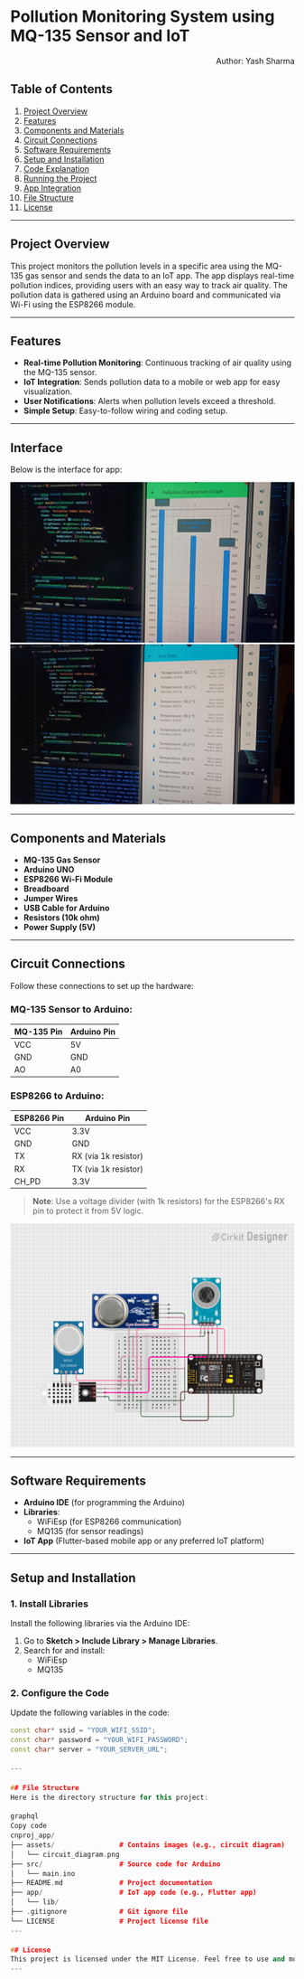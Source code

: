 # Pollution Monitoring System using MQ-135 Sensor and IoT

<p align="right">Author: Yash Sharma</p>

## Table of Contents
1. [Project Overview](#project-overview)
2. [Features](#features)
3. [Components and Materials](#components-and-materials)
4. [Circuit Connections](#circuit-connections)
5. [Software Requirements](#software-requirements)
6. [Setup and Installation](#setup-and-installation)
7. [Code Explanation](#code-explanation)
8. [Running the Project](#running-the-project)
9. [App Integration](#app-integration)
10. [File Structure](#file-structure)
11. [License](#license)

---

## Project Overview

This project monitors the pollution levels in a specific area using the MQ-135 gas sensor and sends the data to an IoT app. The app displays real-time pollution indices, providing users with an easy way to track air quality. The pollution data is gathered using an Arduino board and communicated via Wi-Fi using the ESP8266 module.

---

## Features

- **Real-time Pollution Monitoring**: Continuous tracking of air quality using the MQ-135 sensor.
- **IoT Integration**: Sends pollution data to a mobile or web app for easy visualization.
- **User Notifications**: Alerts when pollution levels exceed a threshold.
- **Simple Setup**: Easy-to-follow wiring and coding setup.

---

## Interface

Below is the interface for app:

![Interface](assets/1.png)
![Interface](assets/2.png)

---

## Components and Materials

- **MQ-135 Gas Sensor**
- **Arduino UNO**
- **ESP8266 Wi-Fi Module**
- **Breadboard**
- **Jumper Wires**
- **USB Cable for Arduino**
- **Resistors (10k ohm)**
- **Power Supply (5V)**

---

## Circuit Connections

Follow these connections to set up the hardware:

### MQ-135 Sensor to Arduino:

| MQ-135 Pin | Arduino Pin |
|------------|-------------|
| VCC        | 5V          |
| GND        | GND         |
| AO         | A0          |

### ESP8266 to Arduino:

| ESP8266 Pin | Arduino Pin |
|-------------|-------------|
| VCC         | 3.3V        |
| GND         | GND         |
| TX          | RX (via 1k resistor) |
| RX          | TX (via 1k resistor) |
| CH_PD       | 3.3V        |

> **Note**: Use a voltage divider (with 1k resistors) for the ESP8266's RX pin to protect it from 5V logic.

![Circuit Diagram](assets/circuit_image.png)

---

## Software Requirements

- **Arduino IDE** (for programming the Arduino)
- **Libraries**:
  - WiFiEsp (for ESP8266 communication)
  - MQ135 (for sensor readings)
- **IoT App** (Flutter-based mobile app or any preferred IoT platform)

---

## Setup and Installation

### 1. Install Libraries

Install the following libraries via the Arduino IDE:

1. Go to **Sketch > Include Library > Manage Libraries**.
2. Search for and install:
   - WiFiEsp
   - MQ135

### 2. Configure the Code

Update the following variables in the code:

```cpp
const char* ssid = "YOUR_WIFI_SSID";
const char* password = "YOUR_WIFI_PASSWORD";
const char* server = "YOUR_SERVER_URL";

---

## File Structure
Here is the directory structure for this project:

graphql
Copy code
cnproj_app/
├── assets/                # Contains images (e.g., circuit diagram)
│   └── circuit_diagram.png
├── src/                   # Source code for Arduino
│   └── main.ino
├── README.md              # Project documentation
├── app/                   # IoT app code (e.g., Flutter app)
│   └── lib/
├── .gitignore             # Git ignore file
└── LICENSE                # Project license file
---

## License
This project is licensed under the MIT License. Feel free to use and modify it.
---